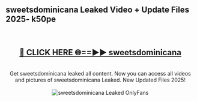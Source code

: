 <h2>sweetsdominicana Leaked Video + Update Files 2025- k50pe</h2>
<br>
<div align="center">
<h2><a href="https://libra.edu.pl?sweetsdominicana" rel="nofollow">🔴 CLICK HERE 🌐==►► sweetsdominicana</a></h2>
<br>
Get sweetsdominicana leaked all content. Now you can access all videos and pictures of sweetsdominicana Leaked. New Updated Files 2025!
<br>
<br>
<a href="https://libra.edu.pl?sweetsdominicana" rel="nofollow" data-target="animated-image.originalLink"><img src="https://i.ibb.co.com/WyWwxjT/player-gif2.gif" alt="sweetsdominicana Leaked OnlyFans" style="max-width: 100%; display: inline-block;" data-target="animated-image.originalImage"></a>
</div>
<br>